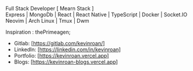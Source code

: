 Full Stack Developer [ Mearn Stack ] <br/>
Express | MongoDb | React | React Native | TypeScript | Docker | Socket.IO </br>
Neovim | Arch Linux | Tmux | Dwm </br>

Inspiration : thePrimeagen;

- Gitlab: [https://gitlab.com/kevinroan/] 
- LinkedIn: [https://linkedin.com/in/kevinroan]
- Portfolio: [https://kevinroan.vercel.app]
- Blogs: [https://kevinroan-blogs.vercel.app]
